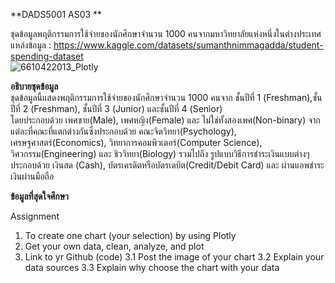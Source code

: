 **DADS5001 AS03 **

ชุดข้อมูลพฤติกรรมการใช้จ่ายของนักศึกษาจำนวน 1000 คนจากมหาวิทยาลัยแห่งหนึ่งในต่างประเทศ  
แหล่งข้อมูล : https://www.kaggle.com/datasets/sumanthnimmagadda/student-spending-dataset  
![6610422013_Plotly](https://github.com/Pomaccel/DADS5001-Data-Analytics-and-Data-Science-Tools-and-Programming/assets/158060569/e62adbbd-70d4-4028-9033-a36551ab8c27)

**อธิบายชุดข้อมูล**  
ชุดข้อมูลนี้แสดงพฤติกรรมการใช้จ่ายของนักศึกษาจำนวน 1000 คนจาก ชั้นปีที่ 1 (Freshman),ชั้นปีที่ 2 (Freshman), ชั้นปีที่ 3 (Junior) และชั้นปีที่ 4 (Senior)  
โดยประกอบด้วย เพศชาย(Male), เพศหญิง(Female) และ ไม่ใช่ทั้งสองเพศ(Non-binary)
จากแต่ละที่คณะที่แตกต่างกันซึ่งประกอบด้วย คณะจิตวิทยา(Psychology), เศรษฐศาสตร์(Economics), วิทยาการคอมพิวเตอร์(Computer Science), วิศวกรรม(Engineering) และ ชิววิทยา(Biology)
รวมไปถึง รูปแบบวิธีการชำระเงินแบบต่างๆ ประกอบด้วย เงินสด (Cash), บัตรเครดิตหรือบัตรเดบิต(Credit/Debit Card) และ ผ่านแอพชำระเงินผ่านมือถือ

**ข้อมูลที่สุดใจศึกษา**



Assignment
1. To create one chart (your selection) by using Plotly
2. Get your own data, clean, analyze, and plot
3. Link to yr Github (code)
   3.1 Post the image of your chart
   3.2 Explain your data sources
   3.3 Explain why choose the chart with your data

